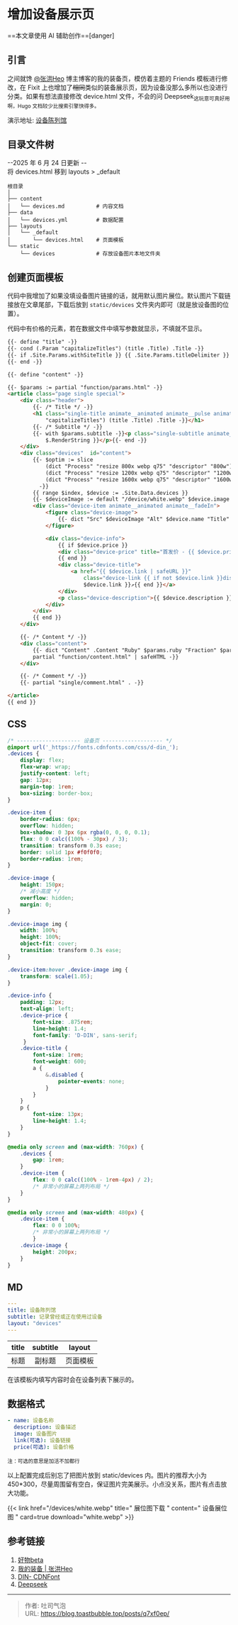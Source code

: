 # 增加设备展示页


<!--more-->

==本文章使用 AI 辅助创作==[danger]

## 引言
之间就馋 [@张洪Heo](https://blog.zhheo.com/equipment/) 博主博客的我的装备页，模仿着主题的 Friends 模板进行修改，在 Fixit 上也增加了~~相同~~类似的装备展示页，因为设备没那么多所以也没进行分类。如果有想法直接修改 device.html 文件，不会的问 Deepseek<sub>这玩意可真好用啊，Hugo 文档较少比搜索引擎快得多。</sub>

演示地址: [设备陈列馆](/devices)

## 目录文件树
--2025 年 6 月 24 日更新 --  
将 devices.html 移到 layouts > _default

``` { title="文件树状图"}
根目录
│
├── content
│   └── devices.md          # 内容文档
├── data
│   └── devices.yml         # 数据配置
├── layouts
│   └── _default
│       └── devices.html    # 页面模板
└── static
    └── devices             # 存放设备图片本地文件夹
```

## 创建页面模板
代码中我增加了如果没填设备图片链接的话，就用默认图片展位。默认图片下载链接放在文章尾部，下载后放到 `static/devices` 文件夹内即可（就是放设备图的位置）。

代码中有价格的元素，若在数据文件中填写参数就显示，不填就不显示。
```html {title="layout/page/devices.html"}
{{- define "title" -}}
{{- cond (.Param "capitalizeTitles") (title .Title) .Title -}}
{{- if .Site.Params.withSiteTitle }} {{ .Site.Params.titleDelimiter }} {{ .Site.Title }}{{- end -}}
{{- end -}}

{{- define "content" -}}

{{- $params := partial "function/params.html" -}}
<article class="page single special">
    <div class="header">
        {{- /* Title */ -}}
        <h1 class="single-title animate__animated animate__pulse animate__faster">{{- cond (.Param
            "capitalizeTitles") (title .Title) .Title -}}</h1>
        {{- /* Subtitle */ -}}
        {{- with $params.subtitle -}}<p class="single-subtitle animate__animated animate__fadeIn">{{ . |
            $.RenderString }}</p>{{- end -}}
    </div>
    <div class="devices"  id="content">
        {{- $optim := slice 
            (dict "Process" "resize 800x webp q75" "descriptor" "800w")
            (dict "Process" "resize 1200x webp q75" "descriptor" "1200w")
            (dict "Process" "resize 1600x webp q75" "descriptor" "1600w")
          -}}
        {{ range $index, $device := .Site.Data.devices }}
        {{- $deviceImage := default "/device/white.webp" $device.image -}}
        <div class="device-item animate__animated animate__fadeIn">
            <figure class="device-image">
                {{- dict "Src" $deviceImage "Alt" $device.name "Title" $device.description "Caption" $device.name "Loading" "lazy" "Linked" true "OptimConfig" $optim | partial "plugin/image.html" -}}
            </figure>

            <div class="device-info">
                {{ if $device.price }}
                <div class="device-price" title="首发价 - {{ $device.price}}">{{ $device.price}}</div>
                {{ end }}
                <div class="device-title">
                    <a href="{{ $device.link | safeURL }}"
                        class="device-link {{ if not $device.link }}disabled{{ end }}">{{ $device.name}} {{ if
                        $device.link }}↗{{ end }}</a>
                </div>
                <p class="device-description">{{ $device.description }}</p>
            </div>
        </div>
        {{ end }}
    </div>

    {{- /* Content */ -}}
    <div class="content">
        {{- dict "Content" .Content "Ruby" $params.ruby "Fraction" $params.fraction "Fontawesome" $params.fontawesome |
        partial "function/content.html" | safeHTML -}}
    </div>

    {{- /* Comment */ -}}
    {{- partial "single/comment.html" . -}}

</article>
{{ end }}
```

## CSS
```SCSS {title="assest/css/_custom.scss中添加"}
/* -------------------- 设备页 ------------------- */
@import url('_https://fonts.cdnfonts.com/css/d-din_');
.devices {
    display: flex;
    flex-wrap: wrap;
    justify-content: left;
    gap: 12px;
    margin-top: 1rem;
    box-sizing: border-box;
}

.device-item {
    border-radius: 6px;
    overflow: hidden;
    box-shadow: 0 3px 6px rgba(0, 0, 0, 0.1);
    flex: 0 0 calc((100% - 30px) / 3);
    transition: transform 0.3s ease;
    border: solid 1px #f0f0f0;
    border-radius: 1rem;
}

.device-image {
    height: 150px;
    /* 减小高度 */
    overflow: hidden;
    margin: 0;
}

.device-image img {
    width: 100%;
    height: 100%;
    object-fit: cover;
    transition: transform 0.3s ease;
}

.device-item:hover .device-image img {
    transform: scale(1.05);
}

.device-info {
    padding: 12px;
    text-align: left;
	.device-price {
		font-size: .875rem;
		line-height: 1.4;
		font-family: 'D-DIN', sans-serif;
	 }
	.device-title {
	    font-size: 1rem;
	    font-weight: 600;
	    a {
	        &.disabled {
	            pointer-events: none;
	        }
	    }
	}
    p {
        font-size: 13px;
        line-height: 1.4;
    }
}

@media only screen and (max-width: 760px) {
	.devices {
        gap: 1rem;
	}
    .device-item {
		flex: 0 0 calc((100% - 1rem-4px) / 2);
	    /* 非常小的屏幕上两列布局 */
    }
}

@media only screen and (max-width: 480px) {
	.device-item {
        flex: 0 0 100%;
        /* 非常小的屏幕上两列布局 */
        }
    .device-image {
        height: 200px;
    }
}

```

## MD
```yaml {title="content/devices.md"}
---
title: 设备陈列馆
subtitle: 记录曾经或正在使用过设备
layout: "devices"
---
```

| title | subtitle | layout |
| :---: | :------: | :----: |
|  标题   |   副标题    |  页面模板  |

在该模板内填写内容时会在设备列表下展示的。
## 数据格式
```yaml {title="data/devices.yml"}
- name: 设备名称
  description: 设备描述
  image: 设备图片
  link(可选): 设备链接
  price(可选): 设备价格
```
<sub>注：可选的意思是加活不加都行</sub>

以上配置完成后别忘了把图片放到 static/devices 内。图片的推荐大小为 450*300，尽量周围留有空白，保证图片完美展示。小点没关系，图片有点击放大功能。

{{< link href="/devices/white.webp" title=" 展位图下载 " content=" 设备展位图 " card=true download="white.webp" >}}

## 参考链接

1. [好物beta](https://www.eallion.com/goods/)
2. [我的装备 \| 张洪Heo](https://blog.zhheo.com/equipment/)
3. [DIN- CDNFont](https://www.cdnfonts.com/d-din.font?__cf_chl_rt_tk=nzoRSStBfMypN47isN61eMWawNeHcy8.CopGOguj1xY-1743081133-1.0.1.1-69LlfaZhF0D42wp0OyGq0SLegJwnQdLdxinvpahQRbY)
4. [Deepseek](https://www.deepseek.com)

---

> 作者: 吐司气泡  
> URL: https://blog.toastbubble.top/posts/q7xf0ep/  

